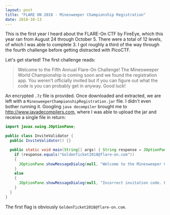 ```yaml
---
layout: post
title: "FLARE ON 2018 - Minesweeper Championship Registration"
date: 2018-10-13
---
```


This is the first year I heard about the FLARE-On CTF by FireEye, which this year ran from August 24 through October 5. There were a total of 12 levels, of which I was able to complete 3. I got roughly a third of the way through the fourth challenge before getting distracted with PicoCTF.

Let's get started! The first challenge reads:

> Welcome to the Fifth Annual Flare-On Challenge! The Minesweeper World Championship is coming soon and we found the registration app. You weren't officially invited but if you can figure out what the code is you can probably get in anyway. Good luck!

An encrypted `.7z` file is provided. Once downloaded and extracted, we are left with a `MinesweeperChampionshipRegistration.jar` file. I didn't even bother running it. Googling `java decompiler` brought me to http://www.javadecompilers.com, where I was able to upload the jar and receive a single file in return:

```java
import javax.swing.JOptionPane;

public class InviteValidator {
  public InviteValidator() {}

  public static void main(String[] args) { String response = JOptionPane.showInputDialog(null, "Enter your invitation code:", "Minesweeper Championship 2018", 3);
    if (response.equals("GoldenTicket2018@flare-on.com"))
    {
      JOptionPane.showMessageDialog(null, "Welcome to the Minesweeper Championship 2018!\nPlease enter the following code to the ctfd.flare-on.com website to compete:\n\n" + response, "Success!", -1);
    }
    else
    {
      JOptionPane.showMessageDialog(null, "Incorrect invitation code. Please try again next year.", "Failure", 0);
    }
  }
}
```

The first flag is obviously `GoldenTicket2018@flare-on.com`.
